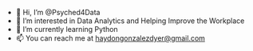 - 👋 Hi, I’m @Psyched4Data
- 👀 I’m interested in Data Analytics and Helping Improve the Workplace
- 🌱 I’m currently learning Python
- 📫 You can reach me at haydongonzalezdyer@gmail.com

<!---
Psyched4Data/Psyched4Data is a ✨ special ✨ repository because its `README.md` (this file) appears on your GitHub profile.
You can click the Preview link to take a look at your changes.
--->
